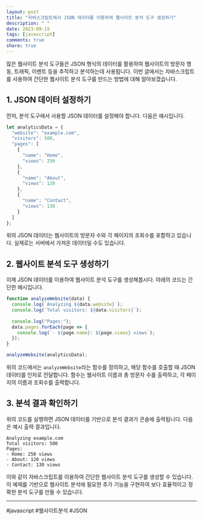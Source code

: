 ```yaml
---
layout: post
title: "자바스크립트에서 JSON 데이터를 이용하여 웹사이트 분석 도구 생성하기"
description: " "
date: 2023-09-15
tags: [javascript]
comments: true
share: true
---
```


많은 웹사이트 분석 도구들은 JSON 형식의 데이터를 활용하여 웹사이트의 방문자 행동, 트래픽, 이벤트 등을 추적하고 분석하는데 사용됩니다. 이번 글에서는 자바스크립트를 사용하여 간단한 웹사이트 분석 도구를 만드는 방법에 대해 알아보겠습니다.

## 1. JSON 데이터 설정하기

먼저, 분석 도구에서 사용할 JSON 데이터를 설정해야 합니다. 다음은 예시입니다.

```javascript
let analyticsData = {
  "website": "example.com",
  "visitors": 500,
  "pages": [
    {
      "name": "Home",
      "views": 250
    },
    {
      "name": "About",
      "views": 120
    },
    {
      "name": "Contact",
      "views": 130
    }
  ]
};
```

위의 JSON 데이터는 웹사이트의 방문자 수와 각 페이지의 조회수를 포함하고 있습니다. 실제로는 서버에서 가져온 데이터일 수도 있습니다.

## 2. 웹사이트 분석 도구 생성하기

이제 JSON 데이터를 이용하여 웹사이트 분석 도구를 생성해봅시다. 아래의 코드는 간단한 예시입니다.

```javascript
function analyzeWebsite(data) {
  console.log(`Analyzing ${data.website}`);
  console.log(`Total visitors: ${data.visitors}`);
  
  console.log("Pages:");
  data.pages.forEach(page => {
    console.log(`- ${page.name}: ${page.views} views`);
  });
}

analyzeWebsite(analyticsData);
```

위의 코드에서는 `analyzeWebsite`라는 함수를 정의하고, 해당 함수를 호출할 때 JSON 데이터를 인자로 전달합니다. 함수는 웹사이트 이름과 총 방문자 수를 출력하고, 각 페이지의 이름과 조회수를 출력합니다.

## 3. 분석 결과 확인하기

위의 코드를 실행하면 JSON 데이터를 기반으로 분석 결과가 콘솔에 출력됩니다. 다음은 예시 출력 결과입니다.

```
Analyzing example.com
Total visitors: 500
Pages:
- Home: 250 views
- About: 120 views
- Contact: 130 views
```

이와 같이 자바스크립트를 이용하여 간단한 웹사이트 분석 도구를 생성할 수 있습니다. 이 예제를 기반으로 웹사이트 분석에 필요한 추가 기능을 구현하여 보다 효율적이고 정확한 분석 도구를 만들 수 있습니다.

---

#javascript #웹사이트분석 #JSON